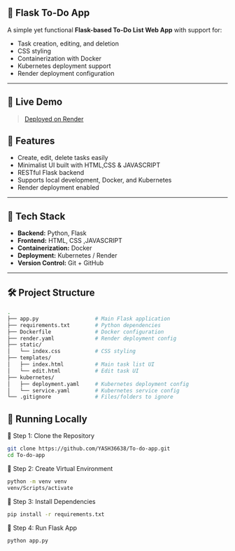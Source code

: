## 📝 Flask To-Do App

A simple yet functional **Flask-based To-Do List Web App** with support for:

- Task creation, editing, and deletion  
- CSS styling  
- Containerization with Docker  
- Kubernetes deployment support  
- Render deployment configuration

---
## 🚀 Live Demo
>[Deployed on Render](https://to-do-app-1-9lsn.onrender.com)

## 🚀 Features

- Create, edit, delete tasks easily
- Minimalist UI built with HTML,CSS & JAVASCRIPT
- RESTful Flask backend
- Supports local development, Docker, and Kubernetes
- Render deployment enabled

---

## 🧠 Tech Stack

- **Backend:** Python, Flask  
- **Frontend:** HTML, CSS ,JAVASCRIPT
- **Containerization:** Docker  
- **Deployment:** Kubernetes / Render  
- **Version Control:** Git + GitHub  

---

## 🛠️ Project Structure

```bash
.
├── app.py                  # Main Flask application
├── requirements.txt        # Python dependencies
├── Dockerfile              # Docker configuration
├── render.yaml             # Render deployment config
├── static/
│   └── index.css           # CSS styling
├── templates/
│   ├── index.html          # Main task list UI
│   └── edit.html           # Edit task UI
├── kubernetes/
│   ├── deployment.yaml     # Kubernetes deployment config
│   └── service.yaml        # Kubernetes service config
└── .gitignore              # Files/folders to ignore
```

## 🧪 Running Locally
🔹 Step 1: Clone the Repository
```bash
git clone https://github.com/YASH36638/To-do-app.git
cd To-do-app
```
🔹 Step 2: Create Virtual Environment
```bash
python -m venv venv
venv/Scripts/activate
```
🔹 Step 3: Install Dependencies
```bash
pip install -r requirements.txt
```
🔹 Step 4: Run Flask App
```bash
python app.py
```

